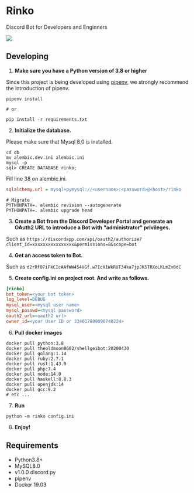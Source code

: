 # Rinko

Discord Bot for Developers and Enginners

![](https://img.shields.io/badge/Version-0.8.8-green)

## Developing

1. **Make sure you have a Python version of 3.8 or higher**

Since this project is being developed using [pipenv](https://github.com/pypa/pipenv), we strongly recommend the introduction of pipenv.

```shell
pipenv install

# or

pip install -r requirements.txt
```

2. **Initialize the database.**

Please make sure that Mysql 8.0 is installed.

```shell
cd db
mv alembic.dev.ini alembic.ini
mysql -p
sql> CREATE DATABASE rinko;
```

Fill line 38 on alembic.ini.
```ini
sqlalchemy.url = mysql+pymysql://<username>:<password>@<host>/rinko
```

```shell
# Migrate
PYTHONPATH=. alembic revision --autogenerate
PYTHONPATH=. alembic upgrade head
```

3. **Create a Bot from the Discord Developer Portal and generate an OAuth2 URL to introduce a Bot with "administrator" privileges.**

Such as `https://discordapp.com/api/oauth2/authorize?client_id=xxxxxxxxxxxxxxxx&permissions=8&scope=bot`

4. **Get an access token to Bot.**

Such as `d2rRfO7iFkCIcAAfWW454VGf.w7IcX1WkRUT34ka7jpJK5TRXoLKLmZv0dC`

5. **Create config.ini on project root. And write as follows.**

```ini
[rinko]
bot_token=<your bot token>
log_level=DEBUG
mysql_user=<mysql user name>
mysql_passwd=<mysql password>
oauth2_url=<oauth2 url>
owner_id=<your User ID or 334017809090740224>
```

6. **Pull docker images**

```shell
docker pull python:3.8
docker pull theoldmoon0602/shellgeibot:20200430
docker pull golang:1.14
docker pull ruby:2.7.1
docker pull rust:1.43.0
docker pull php:7.4
docker pull node:14.0
docker pull haskell:8.8.3
docker pull openjdk:14
docker pull gcc:9.2
# etc ...
```

7. **Run**

```
python -m rinko config.ini
```

8. **Enjoy!**

## Requirements

- Python3.8+
- MySQL8.0
- v1.0.0 discord.py
- pipenv
- Docker 19.03